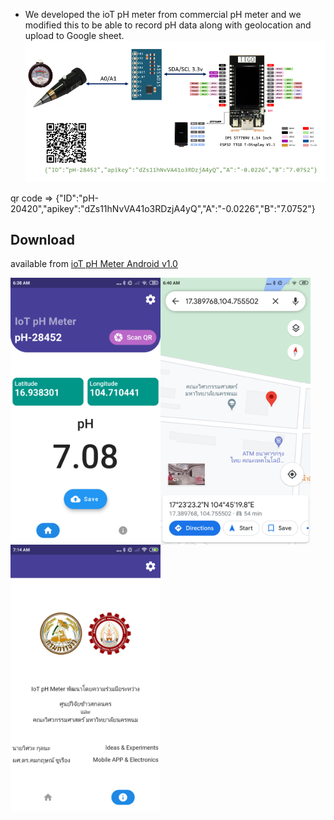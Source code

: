 * We developed the ioT pH meter from commercial pH meter and we modified this to be able to record pH data along with geolocation and upload to Google sheet.
![ph_diagram](/images/ph_diagram_.png)

qr code  => {"ID":"pH-20420","apikey":"dZs11hNvVA41o3RDzjA4yQ","A":"-0.0226","B":"7.0752"}

## Download
available from [ioT pH Meter Android v1.0](https://github.com/komkritc/ioT_pH/blob/master/flutter/apk/app_ph.apk)

<img src="https://github.com/komkritc/ioT_pH/blob/master/images/screen_1.png" width=240 align="left" />
<img src="https://github.com/komkritc/ioT_pH/blob/master/images/screen_3.png" width=240 align="left" />
<img src="https://github.com/komkritc/ioT_pH/blob/master/images/screen_2.png" width=240 align="left" />


